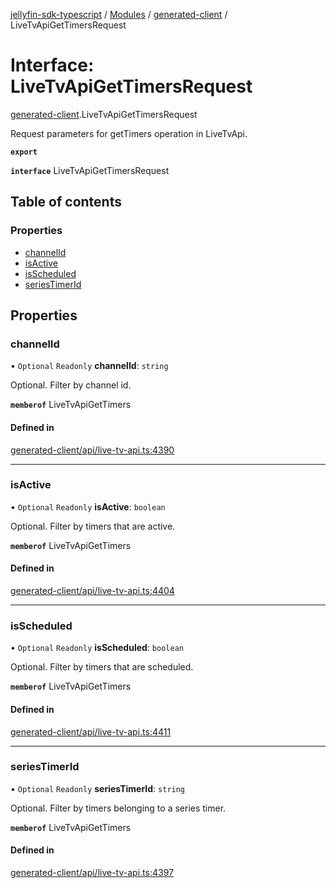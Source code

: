 [jellyfin-sdk-typescript](../README.md) / [Modules](../modules.md) / [generated-client](../modules/generated_client.md) / LiveTvApiGetTimersRequest

# Interface: LiveTvApiGetTimersRequest

[generated-client](../modules/generated_client.md).LiveTvApiGetTimersRequest

Request parameters for getTimers operation in LiveTvApi.

**`export`**

**`interface`** LiveTvApiGetTimersRequest

## Table of contents

### Properties

- [channelId](generated_client.LiveTvApiGetTimersRequest.md#channelid)
- [isActive](generated_client.LiveTvApiGetTimersRequest.md#isactive)
- [isScheduled](generated_client.LiveTvApiGetTimersRequest.md#isscheduled)
- [seriesTimerId](generated_client.LiveTvApiGetTimersRequest.md#seriestimerid)

## Properties

### channelId

• `Optional` `Readonly` **channelId**: `string`

Optional. Filter by channel id.

**`memberof`** LiveTvApiGetTimers

#### Defined in

[generated-client/api/live-tv-api.ts:4390](https://github.com/thornbill/jellyfin-sdk-typescript/blob/46678c1/src/generated-client/api/live-tv-api.ts#L4390)

___

### isActive

• `Optional` `Readonly` **isActive**: `boolean`

Optional. Filter by timers that are active.

**`memberof`** LiveTvApiGetTimers

#### Defined in

[generated-client/api/live-tv-api.ts:4404](https://github.com/thornbill/jellyfin-sdk-typescript/blob/46678c1/src/generated-client/api/live-tv-api.ts#L4404)

___

### isScheduled

• `Optional` `Readonly` **isScheduled**: `boolean`

Optional. Filter by timers that are scheduled.

**`memberof`** LiveTvApiGetTimers

#### Defined in

[generated-client/api/live-tv-api.ts:4411](https://github.com/thornbill/jellyfin-sdk-typescript/blob/46678c1/src/generated-client/api/live-tv-api.ts#L4411)

___

### seriesTimerId

• `Optional` `Readonly` **seriesTimerId**: `string`

Optional. Filter by timers belonging to a series timer.

**`memberof`** LiveTvApiGetTimers

#### Defined in

[generated-client/api/live-tv-api.ts:4397](https://github.com/thornbill/jellyfin-sdk-typescript/blob/46678c1/src/generated-client/api/live-tv-api.ts#L4397)
